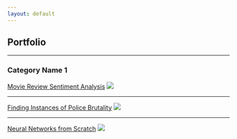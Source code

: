 ```yaml
---
layout: default
---
```


## Portfolio
---

### Category Name 1 

[Movie Review Sentiment Analysis](./_posts/2020-03-01-Movie-Review-Sentiment-Analysis.html)
<img src="images/dummy_thumbnail.jpg?raw=true"/>

---
[Finding Instances of Police Brutality](/pdf/sample_presentation.pdf)
<img src="images/dummy_thumbnail.jpg?raw=true"/>

---
[Neural Networks from Scratch](http://example.com/)
<img src="images/dummy_thumbnail.jpg?raw=true"/>

